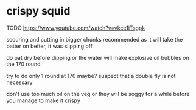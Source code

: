 # crispy squid

TODO https://www.youtube.com/watch?v=vkce1iTsgpk

scouring and cutting in bigger chunks recommended as it will take the batter on better, it was slipping off

do pat dry before dipping or the water will make explosive oil bubbles on the 170 round

try to do only 1 round at 170 maybe? suspect that a double fly is not necessary

don't use too much oil on the veg or they will be soggy for a while before you manage to make it crispy
